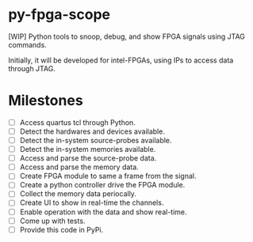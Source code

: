 # py-fpga-scope

[WIP] Python tools to snoop, debug, and show FPGA signals using JTAG commands.

Initially, it will be developed for intel-FPGAs, using IPs to access
data through JTAG.
# Milestones

- [ ] Access quartus tcl through Python.
- [ ] Detect the hardwares and devices available.
- [ ] Detect the in-system source-probes available.
- [ ] Detect the in-system memories available.
- [ ] Access and parse the source-probe data.
- [ ] Access and parse the memory data.
- [ ] Create FPGA module to same a frame from the signal.
- [ ] Create a python controller drive the FPGA module.
- [ ] Collect the memory data periocally.
- [ ] Create UI to show in real-time the channels.
- [ ] Enable operation with the data and show real-time.
- [ ] Come up with tests.
- [ ] Provide this code in PyPi.

